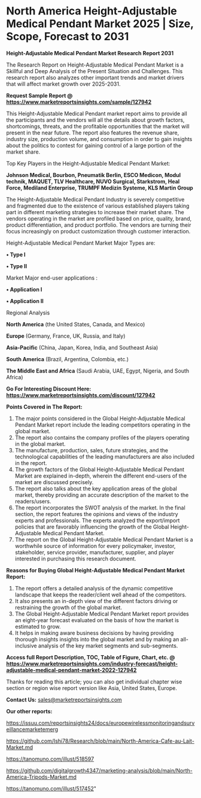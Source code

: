 # North America Height-Adjustable Medical Pendant Market 2025 | Size, Scope, Forecast to 2031

<strong>Height-Adjustable Medical Pendant Market Research Report 2031</strong>

The Research Report on Height-Adjustable Medical Pendant Market is a Skillful and Deep Analysis of the Present Situation and Challenges. This research report also analyzes other important trends and market drivers that will affect market growth over 2025-2031.

<strong>Request Sample Report @ <a href=https://www.marketreportsinsights.com/sample/127942>https://www.marketreportsinsights.com/sample/127942</a></strong>

This Height-Adjustable Medical Pendant market report aims to provide all the participants and the vendors will all the details about growth factors, shortcomings, threats, and the profitable opportunities that the market will present in the near future. The report also features the revenue share, industry size, production volume, and consumption in order to gain insights about the politics to contest for gaining control of a large portion of the market share.

Top Key Players in the Height-Adjustable Medical Pendant Market:

<strong>Johnson Medical, Bourbon, Pneumatik Berlin, ESCO Medicon, Modul technik, MAQUET, TLV Healthcare, NUVO Surgical, Starkstrom, Heal Force, Mediland Enterprise, TRUMPF Medizin Systeme, KLS Martin Group</strong>

The Height-Adjustable Medical Pendant Industry is severely competitive and fragmented due to the existence of various established players taking part in different marketing strategies to increase their market share. The vendors operating in the market are profiled based on price, quality, brand, product differentiation, and product portfolio. The vendors are turning their focus increasingly on product customization through customer interaction.

Height-Adjustable Medical Pendant Market Major Types are:

<strong>• Type I

• Type II</strong>

Market Major end-user applications :

<strong>• Application I

• Application II</strong>

Regional Analysis

</u><strong><b>North America</b></strong> (the United States, Canada, and Mexico)

<strong><b>Europe </b></strong>(Germany, France, UK, Russia, and Italy)

<strong><b>Asia-Pacific</b></strong> (China, Japan, Korea, India, and Southeast Asia)

<strong><b>South America</b></strong> (Brazil, Argentina, Colombia, etc.)

<strong><b>The Middle East and Africa</b></strong> (Saudi Arabia, UAE, Egypt, Nigeria, and South Africa)

<strong>Go For Interesting Discount Here: <a href=https://www.marketreportsinsights.com/discount/127942>https://www.marketreportsinsights.com/discount/127942</a></strong>

<strong>Points Covered in The Report:</strong>
<ol>
  <li>The major points considered in the Global Height-Adjustable Medical Pendant Market report include the leading competitors operating in the global market.</li>
  <li>The report also contains the company profiles of the players operating in the global market.</li>
  <li>The manufacture, production, sales, future strategies, and the technological capabilities of the leading manufacturers are also included in the report.</li>
  <li>The growth factors of the Global Height-Adjustable Medical Pendant Market are explained in-depth, wherein the different end-users of the market are discussed precisely.</li>
  <li>The report also talks about the key application areas of the global market, thereby providing an accurate description of the market to the readers/users.</li>
  <li>The report incorporates the SWOT analysis of the market. In the final section, the report features the opinions and views of the industry experts and professionals. The experts analyzed the export/import policies that are favorably influencing the growth of the Global Height-Adjustable Medical Pendant Market.</li>
  <li>The report on the Global Height-Adjustable Medical Pendant Market is a worthwhile source of information for every policymaker, investor, stakeholder, service provider, manufacturer, supplier, and player interested in purchasing this research document.</li>
</ol>
<strong>Reasons for Buying Global Height-Adjustable Medical Pendant Market Report:</strong>

<ol>
  <li>The report offers a detailed analysis of the dynamic competitive landscape that keeps the reader/client well ahead of the competitors.</li>
  <li>It also presents an in-depth view of the different factors driving or restraining the growth of the global market.</li>
  <li>The Global Height-Adjustable Medical Pendant Market report provides an eight-year forecast evaluated on the basis of how the market is estimated to grow.</li>
  <li>It helps in making aware business decisions by having providing thorough insights insights into the global market and by making an all-inclusive analysis of the key market segments and sub-segments.</li>
</ol>
<strong>Access full Report Description, TOC, Table of Figure, Chart, etc. @ <a href=https://www.marketreportsinsights.com/industry-forecast/height-adjustable-medical-pendant-market-2022-127942>https://www.marketreportsinsights.com/industry-forecast/height-adjustable-medical-pendant-market-2022-127942</a></strong>


Thanks for reading this article; you can also get individual chapter wise section or region wise report version like Asia, United States, Europe.

<strong>Contact Us:</strong>
sales@marketreportsinsights.com

<strong>Our other reports:</strong>

<a href=https://issuu.com/reportsinsights24/docs/europewirelessmonitoringandsurveillancemarketemerg>https://issuu.com/reportsinsights24/docs/europewirelessmonitoringandsurveillancemarketemerg</a>

<a href=https://github.com/Ishi78/Research/blob/main/North-America-Cafe-au-Lait-Market.md>https://github.com/Ishi78/Research/blob/main/North-America-Cafe-au-Lait-Market.md</a>

<a href=https://tanomuno.com/illust/518597>https://tanomuno.com/illust/518597</a>

<a href=https://github.com/digitalgrowth4347/marketing-analysis/blob/main/North-America-Tripods-Market.md>https://github.com/digitalgrowth4347/marketing-analysis/blob/main/North-America-Tripods-Market.md</a>

<a href=https://tanomuno.com/illust/517452>https://tanomuno.com/illust/517452</a>"
